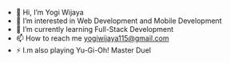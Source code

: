- 👋 Hi, I’m Yogi Wijaya
- 👀 I’m interested in Web Development and Mobile Development
- 🌱 I’m currently learning Full-Stack Development
- 📫 How to reach me yogiwijaya115@gmail.com
- ⚡  I.m also playing Yu-Gi-Oh! Master Duel 

<!---
yogiwijaya777/yogiwijaya777 is a ✨ special ✨ repository because its `README.md` (this file) appears on your GitHub profile.
You can click the Preview link to take a look at your changes.
--->
